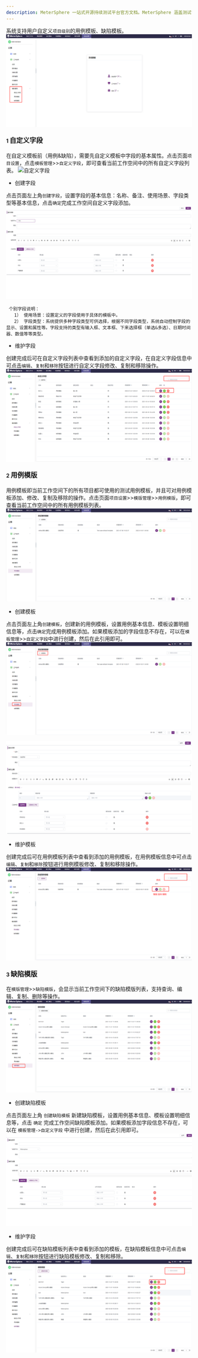 ```yaml
---
description: MeterSphere 一站式开源持续测试平台官方文档。MeterSphere 涵盖测试管理、接口测试、UI 测试和性能测试等功能，全面兼容 JMeter、Selenium 等主流开源标准，有效助力开发和测试团队充分利用云弹性进行高度可 扩展的自动化测试，加速高质量的软件交付。
---
```


系统支持用户自定义`项目级别`的用例模板、缺陷模板。
![测试报告模板](../../img/system_management/测试报告模板.png)

#### 1 <font size=4> 自定义字段 </font>
在自定义模板前（用例&缺陷），需要先自定义模板中字段的基本属性。点击页面`项目设置`，点击`模板管理`>>`自定义字段`，即可查看当前工作空间中的所有自定义字段列表。
![自定义字段](../../img/project_management/自定义字段列表.png)

- 创建字段

点击页面左上角`创建字段`，设置字段的基本信息：名称、备注、使用场景、字段类型等基本信息，点击`确定`完成工作空间自定义字段添加。
![自定义字段](../../img/system_management/自定义字段.png)

     个别字段说明：
       1） 使用场景：设置定义的字段使用于具体的模板中。
       2） 字段类型：系统提供多种字段类型可供选择，根据不同字段类型，系统自动控制字段的显示、设置和属性等。字段支持的类型有输入框、文本框、下来选择框（单选&多选）、日期时间器、数值等等类型。

- 维护字段

创建完成后可在自定义字段列表中查看到添加的自定义字段，在自定义字段信息中可点击`编辑`、`复制`和`移除`按钮进行自定义字段修改、复制和移除操作。
![维护字段](../../img/system_management/维护字段.png)

#### 2 <font size=4> 用例模版 </font>
用例模板即当前工作空间下的所有项目都可使用的测试用例模板，并且可对用例模板添加、修改、复制及移除的操作。点击页面`项目设置`>>`模版管理`>>`用例模版`，即可查看当前工作空间中的所有用例模板列表。
![用例模版](../../img/system_management/用例模版.png)

- 创建模板

点击页面左上角`创建模板`，创建新的用例模板，设置用例基本信息、模板设置明细信息等，点击`确定`完成用例模板添加。如果模板添加的字段信息不存在，可以在`模板管理`>>`自定义字段`中进行创建，然后在此引用即可。
![创建模板](../../img/system_management/创建模板.png)

![填写模板](../../img/system_management/填写模板.png)

- 维护模板

创建完成后可在用例模板列表中查看到添加的用例模板，在用例模板信息中可点击`编辑`、`复制`和`移除`按钮进行用例模板修改、复制和移除操作。
![维护模板](../../img/system_management/维护模板.png)

#### 3 <font size=4> 缺陷模版 </font>
在`模版管理`>>`缺陷模版`，会显示当前工作空间下的缺陷模版列表，支持查询、编辑、复制、删除等操作。
![用例模版](../../img/system_management/缺陷模版.png)

- 创建缺陷模板

点击页面左上角 `创建缺陷模板` 新建缺陷模板，设置用例基本信息、模板设置明细信息等，点击 `确定` 完成工作空间缺陷模板添加。如果模板添加字段信息不存在，可以在 `模板管理->自定义字段` 中进行创建，然后在此引用即可。
![创建缺陷模板](../../img/system_management/创建缺陷模板.png)

- 维护字段

创建完成后可在缺陷模板列表中查看到添加的模板，在缺陷模板信息中可点击`编辑`、`复制`和`移除`按钮进行缺陷模板修改、复制和移除。
![维护缺陷模板](../../img/system_management/维护缺陷模板.png)
